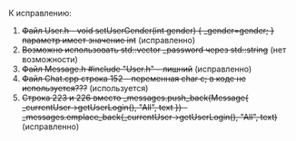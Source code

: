 К исправлению:
1. ~~Файл User.h - void setUserGender(int gender) { _gender=gender; }  параметр имеет значение int~~ (исправленно)
2. ~~Возможно использовать std::vector<char> _password через std::string~~ (нет возможности)
3. ~~Файл Message.h #include "User.h" – лишний~~ (исправленно)
4. ~~Файл Chat.cpp строка 152 – переменная char с; в коде не используется???~~ (используется)
5. ~~Строка 223 и 226 вместо _messages.push_back(Message{ _currentUser->getUserLogin(), "All", text }) - _messages.emplace_back(_currentUser->getUserLogin(), "All", text)~~ (исправленно)

